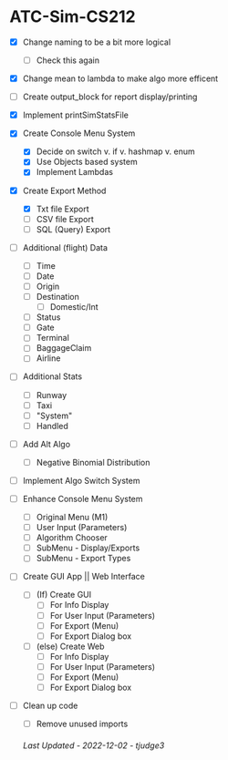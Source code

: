 # ATC-Sim-CS212
- [X] Change naming to be a bit more logical
	- [ ] Check this again 
- [X] Change mean to lambda to make algo more efficent
- [ ] Create output_block for report display/printing
- [X] Implement printSimStatsFile
- [X] Create Console Menu System
	- [X] Decide on switch v. if v. hashmap v. enum 
	- [X] Use Objects based system 
	- [X] Implement Lambdas 
- [X] Create Export Method
	- [X] Txt file Export
	- [ ] CSV file Export
	- [ ] SQL (Query) Export
- [ ] Additional (flight) Data
	- [ ] Time
	- [ ] Date
	- [ ] Origin
	- [ ] Destination
	  - [ ] Domestic/Int	
	- [ ] Status
	- [ ] Gate
	- [ ] Terminal
	- [ ] BaggageClaim
	- [ ] Airline
- [ ] Additional Stats
	- [ ] Runway
	- [ ] Taxi
	- [ ] "System"
	- [ ] Handled
- [ ] Add Alt Algo 
	- [ ] Negative Binomial Distribution
- [ ] Implement Algo Switch System 
- [ ] Enhance Console Menu System
	- [ ] Original Menu (M1)     
	- [ ] User Input (Parameters)
	- [ ] Algorithm Chooser 
	- [ ] SubMenu - Display/Exports
	- [ ] SubMenu - Export Types
- [ ] Create GUI App || Web Interface
	- [ ] (If) Create GUI
		- [ ] For Info Display      
		- [ ] For User Input (Parameters)      
		- [ ] For Export (Menu)
		- [ ] For Export Dialog box
	- [ ] (else) Create Web
		- [ ] For Info Display      
		- [ ] For User Input (Parameters)      
		- [ ] For Export (Menu)
		- [ ] For Export Dialog box		
- [ ] Clean up code
	- [ ] Remove unused imports
	<!-- https://github.com/blazegraph/database/blob/3127706f0b6504838daae226b9158840d2df1744/blazegraph-colt/src/main/java/cern/jet/random/NegativeBinomial.java -->
	
  
  ###### Last Updated - 2022-12-02 - tjudge3
